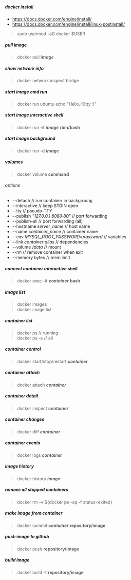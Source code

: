 ##### docker install
- https://docs.docker.com/engine/install/   
- https://docs.docker.com/engine/install/linux-postinstall/   
> sudo usermod -aG docker $USER

##### pull image
> docker pull **_image_**

##### show network info
> docker network inspect bridge   

##### start image cmd run
> docker run ubuntu echo "Hello, Kitty :)"   

##### start image interactive shell
> docker run -it **_image_** **/bin/bash**

##### start image background
> docker run -d **_image_**

##### volumes
> docker volume **command**

###### options
- --detach // run container in backgroung   
- --interactive // keep STDIN open   
- --tty // pseudo-TTY   
- --publish *"127.0.0.1:8080:80"* // port forwarding  
- --publish-all // port forwarding (all)   
- --hostname *server_name* // host name  
- --name *container_name* // container name  
- --env *MYSQL_ROOT_PASSWORD=password* // variables  
- --link *container:alias* // dependencies  
- --volume */data* // mount   
- --rm // remove container when exit   
- --memory bytes // mem limit

##### connect container interactive shell
> docker exec -it **_container_** **bash**

##### image list
> docker images  
> docker image list

##### container list
> docker ps // running  
> docker ps -a // all

##### container control
> docker start/stop/restart **_container_**   

##### container attach
> docker attach **_container_**   

##### container detail
> docker inspect **_container_**

##### container changes
> docker diff **_container_**

##### container events
> docker logs **_container_**

##### image history
> docker history **_image_**

##### remove all stopped containers
> docker rm -v ${docker ps -aq -f status=exited}

##### make image from container
> docker commit **_container_** **repository/image**

##### push image to github
> docker push **repository/image**

##### build image
> docker build -t **repository/image**
